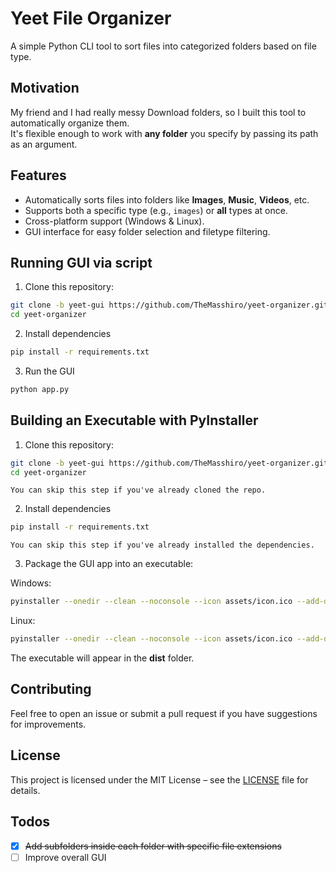 # Yeet File Organizer

A simple Python CLI tool to sort files into categorized folders based on file type.

## Motivation

My friend and I had really messy Download folders, so I built this tool to automatically organize them.  
It's flexible enough to work with **any folder** you specify by passing its path as an argument.

## Features

- Automatically sorts files into folders like **Images**, **Music**, **Videos**, etc.
- Supports both a specific type (e.g., `images`) or **all** types at once.
- Cross-platform support (Windows & Linux).
- GUI interface for easy folder selection and filetype filtering.

## Running GUI via script

1. Clone this repository:

```bash
git clone -b yeet-gui https://github.com/TheMasshiro/yeet-organizer.git
cd yeet-organizer
```

2. Install dependencies

```bash
pip install -r requirements.txt
```

3. Run the GUI

```bash
python app.py
```

## Building an Executable with PyInstaller

1. Clone this repository:

```bash
git clone -b yeet-gui https://github.com/TheMasshiro/yeet-organizer.git
cd yeet-organizer
```

`You can skip this step if you've already cloned the repo.`

2. Install dependencies

```bash
pip install -r requirements.txt
```

`You can skip this step if you've already installed the dependencies.`

3. Package the GUI app into an executable:

Windows:

```bash
pyinstaller --onedir --clean --noconsole --icon assets/icon.ico --add-data "assets/*;assets" app.py
```

Linux:

```bash
pyinstaller --onedir --clean --noconsole --icon assets/icon.ico --add-data "assets/*:assets" app.py
```

The executable will appear in the **dist** folder.

## Contributing

Feel free to open an issue or submit a pull request if you have suggestions for improvements.

## License

This project is licensed under the MIT License – see the [LICENSE](LICENSE) file for details.

## Todos

- [x] ~~Add subfolders inside each folder with specific file extensions~~
- [ ] Improve overall GUI
